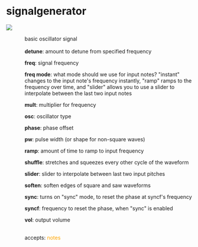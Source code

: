 
<a name=signalgenerator></a><br>
# <b>signalgenerator</b>
<img src="../images/signalgenerator.png"><br>
<div style="display:inline-block;margin-left:50px;">
basic oscillator signal<br/><br/>
<b>detune</b>: amount to detune from specified frequency<br>

<b>freq</b>: signal frequency<br>

<b>freq mode</b>: what mode should we use for input notes? "instant" changes to the input note's frequency instantly, "ramp" ramps to the frequency over time, and "slider" allows you to use a slider to interpolate between the last two input notes<br>

<b>mult</b>: multiplier for frequency<br>

<b>osc</b>: oscillator type<br>

<b>phase</b>: phase offset<br>

<b>pw</b>: pulse width (or shape for non-square waves)<br>

<b>ramp</b>: amount of time to ramp to input frequency<br>

<b>shuffle</b>: stretches and squeezes every other cycle of the waveform<br>

<b>slider</b>: slider to interpolate between last two input pitches<br>

<b>soften</b>: soften edges of square and saw waveforms<br>

<b>sync</b>: turns on "sync" mode, to reset the phase at syncf's frequency<br>

<b>syncf</b>: frequency to reset the phase, when "sync" is enabled<br>

<b>vol</b>: output volume<br>

<br>accepts: <font color=orange>notes</font> <br></div>
